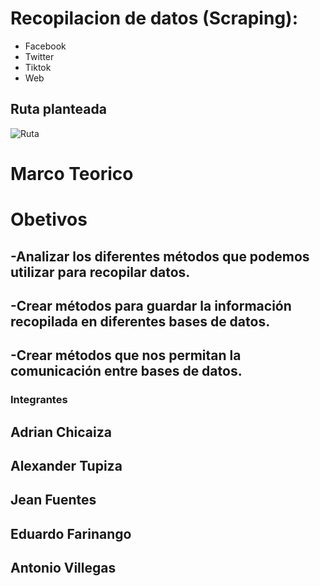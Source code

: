 # Recopilacion de datos (Scraping):
- Facebook
- Twitter
- Tiktok
- Web

## Ruta planteada
![Ruta](https://user-images.githubusercontent.com/75056800/153736293-a1fd5503-7b33-4446-99b9-385e4c9a7a31.png)

# Marco Teorico


# Obetivos
## -Analizar los diferentes métodos que podemos utilizar para recopilar datos.
## -Crear métodos para guardar la información recopilada en diferentes bases de datos.
## -Crear métodos que nos permitan la comunicación entre bases de datos.






### Integrantes

## Adrian Chicaiza
## Alexander Tupiza
## Jean Fuentes
## Eduardo Farinango
## Antonio Villegas
